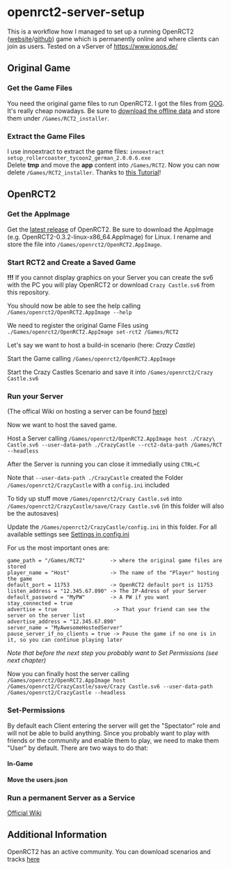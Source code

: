 # openrct2-server-setup

This is a workflow how I managed to set up a running OpenRCT2 ([website](https://openrct2.org/)/[github](https://github.com/OpenRCT2/OpenRCT2)) game which is permanently online and where clients can join as users. Tested on a vServer of https://www.ionos.de/

## Original Game

### Get the Game Files

You need the original game files to run OpenRCT2. I got the files from [GOG](https://www.gog.com/game/rollercoaster_tycoon_2). It's really cheap nowadays. Be sure to [download the offline data](https://github.com/lukasalexanderweber/openrct2-server-setup/blob/main/gog_offline_data.PNG) and store them under `/Games/RCT2_installer`.

### Extract the Game Files

I use innoextract to extract the game files: `innoextract setup_rollercoaster_tycoon2_german_2.0.0.6.exe` <br/> Delete **tmp** and move the **app** content into  `/Games/RCT2`. Now you can now delete `/Games/RCT2_installer`. Thanks to [this Tutorial](https://wiki.ubuntuusers.de/Spiele/OpenRCT2/)!

## OpenRCT2

### Get the AppImage

Get the [latest release](https://openrct2.org/downloads/releases/latest) of OpenRCT2. Be sure to download the AppImage (e.g. OpenRCT2-0.3.2-linux-x86_64.AppImage) for Linux. I rename and store the file into `/Games/openrct2/OpenRCT2.AppImage`.

### Start RCT2 and Create a Saved Game

**!!!** If you cannot display graphics on your Server you can create the sv6 with the PC you will play OpenRCT2 or download `Crazy Castle.sv6` from this repository.

You should now be able to see the help calling `/Games/openrct2/OpenRCT2.AppImage --help`

We need to register the original Game Files using `./Games/openrct2/OpenRCT2.AppImage set-rct2 /Games/RCT2`

Let's say we want to host a build-in scenario (here: *Crazy Castle*)

Start the Game calling `/Games/openrct2/OpenRCT2.AppImage`

Start the Crazy Castles Scenario and save it into `/Games/openrct2/Crazy Castle.sv6` 

### Run your Server

(The offical Wiki on hosting a server can be found [here](https://github.com/OpenRCT2/OpenRCT2/wiki/Multiplayer))

Now we want to host the saved game.

Host a Server calling `/Games/openrct2/OpenRCT2.AppImage host ./Crazy\ Castle.sv6 --user-data-path ./CrazyCastle --rct2-data-path /Games/RCT --headless` 

After the Server is running you can close it immedially using `CTRL+C`

Note that `--user-data-path ./CrazyCastle` created the Folder `/Games/openrct2/CrazyCastle` with a `config.ini` included

To tidy up stuff move `/Games/openrct2/Crazy Castle.sv6` into `/Games/openrct2/CrazyCastle/save/Crazy Castle.sv6` (in this folder will also be the autosaves)

Update the `/Games/openrct2/CrazyCastle/config.ini` in this folder. For all available settings see [Settings in config.ini](https://github.com/OpenRCT2/OpenRCT2/wiki/Settings-in-config.ini)

For us the most important ones are:
```
game_path = "/Games/RCT2"        -> where the original game files are stored
player_name = "Host"             -> The name of the "Player" hosting the game
default_port = 11753             -> OpenRCT2 default port is 11753
listen_address = "12.345.67.890" -> The IP-Adress of your Server
default_password = "MyPW"        -> A PW if you want
stay_connected = true               
advertise = true                  -> That your friend can see the server on the server list
advertise_address = "12.345.67.890" 
server_name = "MyAwesomeHostedServer"
pause_server_if_no_clients = true -> Pause the game if no one is in it, so you can continue playing later
```
*Note that before the next step you probably want to Set Permissions (see next chapter)*

Now you can finally host the server calling `/Games/openrct2/OpenRCT2.AppImage host /Games/openrct2/CrazyCastle/save/Crazy Castle.sv6 --user-data-path /Games/openrct2/CrazyCastle --headless`

### Set-Permissions

By default each Client entering the server will get the "Spectator" role and will not be able to build anything. Since you probably want to play with friends or the community and enable them to play, we need to make them "User" by default. There are two ways to do that:

#### In-Game

#### Move the users.json

### Run a permanent Server as a Service

[Official Wiki](https://github.com/OpenRCT2/OpenRCT2/wiki/Multiplayer#running-as-a-service-on-linux-with-systemd)

## Additional Information

OpenRCT2 has an active community. You can download scenarios and tracks [here](https://rctgo.com/)



